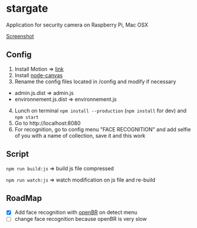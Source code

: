 # stargate
Application for security camera on Raspberry Pi, Mac OSX

[Screenshot](https://github.com/lobor/stargate/tree/screenshot)


## Config
1. Install Motion => [link](http://www.lavrsen.dk/foswiki/bin/view/Motion/WebHome) 
2. Install [node-canvas](https://github.com/Automattic/node-canvas)
3. Rename the config files located in /config and modify if necessary
  - admin.js.dist => admin.js
  - environnement.js.dist => environnement.js
4. Lunch on terminal ```npm install --production``` (```npm install``` for dev) and ```npm start```
5. Go to http://localhost:8080
6. For recognition, go to config menu "FACE RECOGNITION" and add selfie of you with a name of collection, save it and this work

## Script
```npm run build:js``` => build js file compressed

```npm run watch:js``` => watch modification on js file and re-build

## RoadMap
- [x] Add face recognition with [openBR](http://openbiometrics.org/) on detect menu
- [ ] change face recognition because openBR is very slow

